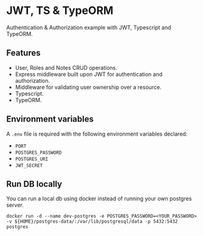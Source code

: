 # JWT, TS & TypeORM

Authentication & Authorization example with JWT, Typescript and TypeORM.

## Features

* User, Roles and Notes CRUD operations.
* Express middleware built upon JWT for authentication and authorization.
* Middleware for validating user ownership over a resource.
* Typescript.
* TypeORM.

## Environment variables

A `.env` file is required with the following environment variables declared:

* `PORT`
* `POSTGRES_PASSWORD`
* `POSTGRES_URI`
* `JWT_SECRET`

## Run DB locally

You can run a local db using docker instead of running your own postgres server.

```
docker run -d --name dev-postgres -e POSTGRES_PASSWORD=<YOUR_PASSWORD> -v ${HOME}/postgres-data/:/var/lib/postgresql/data -p 5432:5432 postgres
```
